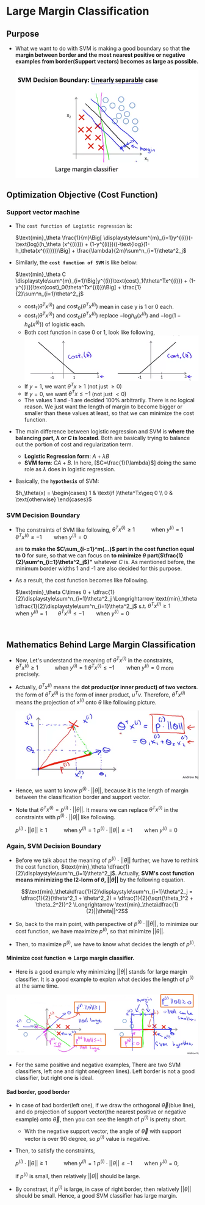 # Large Margin Classification

## Purpose

* What we want to do with SVM is making a good boundary so that **the margin between border and the most nearest positive or negative examples from border(Support vectors) becomes as large as possible.**

	<img src="img/2.png">
    
## Optimization Objective (Cost Function)

### Support vector machine

* The `cost function of Logistic regression` is:
	
	$\text{min}_\theta \frac{1}{m}\Big[ \displaystyle\sum^{m}_{i=1}y^{(i)}(-\text{log}(h_\theta (x^{(i)})) + (1-y^{(i)})((-\text{log}(1-h_\theta(x^{(i)})))\Big] + \frac{\lambda}{2m}\sum^n_{i=1}\theta^2_j$
    
* Similarly, the **`cost function of SVM`** is like below:

    $\text{min}_\theta C \displaystyle\sum^{m}_{i=1}\Big[y^{(i)}\text{cost}_1(\theta^Tx^{(i)}) + (1-y^{(i)})\text{cost}_0(\theta^Tx^{(i)})\Big] + \frac{1}{2}\sum^n_{i=1}\theta^2_j$
    * $\text{cost}_1(\theta^Tx^{(i)})$ and $\text{cost}_0(\theta^Tx^{(i)})$ mean in case y is 1 or 0 each. 
	* $\text{cost}_1(\theta^Tx^{(i)})$ and $\text{cost}_0(\theta^Tx^{(i)})$ replace $-\text{log}h_\theta(x^{(i)})$ and $-\text{log}(1-h_\theta(x^{(i)}))$ of logistic each. 
	* Both cost function in case 0 or 1, look like following,
		<img src="img/3.png">
    * If $y =1,$ we want $\theta^Tx \geq 1$ (not just $\geq0$)
    * If $y =0,$ we want $\theta^Tx \leq -1$ (not just $\lt0$)
    * The values 1 and -1 are decided 100% arbitrarily. There is no logical reason. We just want the length of margin to become bigger or smaller than these values at least, so that we can minimize the cost function.

     
* The main difference between logistic regression and SVM is **where the balancing part, $\lambda$ or $C$ is located**. Both are basically trying to balance out the portion of cost and regularization term.

	* **Logistic Regression form**: $A + \lambda B$
	* **SVM form**: $CA + B$. In here, [$C=\frac{1}{\lambda}$] doing the same role as $\lambda$ does in logistic regression.  

* Basically, the **`hypothesis`** of SVM:

	$h_\theta(x) = \begin{cases} 
      1 & \text{if }\theta^Tx\geq 0 \\ 
      0                 & \text{otherwise}
	\end{cases}$    
    
### SVM Decision Boundary

* The constraints of SVM like following,
	$\theta^T x^{(i)} \geq 1$ &nbsp;&nbsp;&nbsp;&nbsp;&nbsp;&nbsp;&nbsp;&nbsp;&nbsp; $\text{ when } y^{(i)} =1$
	$\theta^T x^{(i)} \leq -1$&nbsp;&nbsp;&nbsp;&nbsp;&nbsp;&nbsp;&nbsp; $\text{ when } y^{(i)} = 0$
	
    are **to make the $C\sum_{i-=1}^m(...)$ part in the cost function equal to 0** for sure, so that we can focus on **to minimize $\theta$ part($\frac{1}{2}\sum^n_{i=1}\theta^2_j$)"** whatever $C$ is. As mentioned before, the minimum border widths 1 and -1 are also decided for this purpose.

* As a result, the cost function becomes like following.
	
    $\text{min}_\theta C\times 0 + \dfrac{1}{2}\displaystyle\sum^n_{i=1}\theta^2_j \Longrightarrow \text{min}_\theta \dfrac{1}{2}\displaystyle\sum^n_{i=1}\theta^2_j$
	s.t. $\theta^T x^{(i)} \geq 1$ &nbsp;&nbsp;&nbsp;&nbsp;&nbsp;&nbsp;&nbsp;&nbsp;&nbsp; $\text{ when } y^{(i)} =1$
	&nbsp;&nbsp;&nbsp;&nbsp;&nbsp;&nbsp;$\theta^T x^{(i)} \leq -1$&nbsp;&nbsp;&nbsp;&nbsp;&nbsp;&nbsp;&nbsp; $\text{ when } y^{(i)} = 0$
<br>

## Mathematics Behind Large Margin Classification

* Now, Let's understand the meaning of $\theta^Tx^{(i)}$ in the constraints,  
	$\theta^T x^{(i)} \geq 1$ &nbsp;&nbsp;&nbsp;&nbsp;&nbsp;&nbsp;&nbsp;&nbsp;&nbsp; $\text{ when } y^{(i)} =1$
	$\theta^T x^{(i)} \leq -1$&nbsp;&nbsp;&nbsp;&nbsp;&nbsp;&nbsp;&nbsp; $\text{ when } y^{(i)} = 0$ more precisely. 
* Actually, $\theta^Tx^{(i)}$ means the **dot product(or inner product) of two vectors**.
	the form of $\theta^Tx^{(i)}$ is the form of inner product, $u^Tv$. Therefore, $\theta^Tx^{(i)}$ means the projection of $x^{(i)}$ onto $\theta$ like following picture.
    
    <img src="img/1.png">
    
* Hence, we want to know $p^{(i)}\cdot||\theta||$, because it is the length of margin between the classification border and support vector. 

* Note that $\theta^Tx^{(i)} = p^{(i)}\cdot ||\theta||$. It means we can replace $\theta^Tx^{(i)}$ in the constraints with $p^{(i)}\cdot ||\theta||$ like following.

	$p^{(i)}\cdot ||\theta|| \geq 1$ &nbsp;&nbsp;&nbsp;&nbsp;&nbsp;&nbsp;&nbsp;&nbsp;&nbsp; $\text{ when } y^{(i)} =1$
	$p^{(i)}\cdot ||\theta|| \leq -1$&nbsp;&nbsp;&nbsp;&nbsp;&nbsp;&nbsp;&nbsp; $\text{ when } y^{(i)} = 0$

### Again, SVM Decision Boundary

* Before we talk about the meaning of $p^{(i)}\cdot ||\theta||$ further, we have to rethink the cost function, $\text{min}_\theta \dfrac{1}{2}\displaystyle\sum^n_{i=1}\theta^2_j$. Actually, **SVM's cost function means minimizing the l2-lorm of $\theta$, $||\theta||$** by the following equation. 
	
    $$\text{min}_\theta\dfrac{1}{2}\displaystyle\sum^n_{i=1}\theta^2_j = \dfrac{1}{2}(\theta^2_1 + \theta^2_2) = \dfrac{1}{2}(\sqrt{\theta_1^2 + \theta_2^2)}^2 \Longrightarrow \text{min}_\theta\dfrac{1}{2}||\theta||^2$$
    
* So, back to the main point, with perspective of $p^{(i)}\cdot ||\theta||$, to minimize our cost function, we have maximize $p^{(i)}$, so that minimize $||\theta||$. 
* Then, to maximize $p^{(i)}$, we have to know what decides the length of $p^{(i)}$.

#### Minimize cost function $\Rightarrow$ Large margin classifier.

* Here is a good example why minimizing $||\theta||$ stands for large margin classifier. It is a good example to explan what decides the length of $p^{(i)}$ at the same time.

<img src="img/4.png">

* For the same positive and negative examples, There are two SVM classifiers, left one and right one(green lines). Left border is not a good classifier, but right one is ideal. 

#### Bad border, good border

* In case of bad border(left one), if we draw the orthogonal $\vec\theta$(blue line), and do projection of support vector(the nearest positive or negative example) onto $\vec\theta$, then you can see the length of $p^{(i)}$ is pretty short.
	* With the negative support vector, the angle of $\vec\theta$ with support vector is over 90 degree, so $p^{(i)}$ value is negative.  
	
* Then, to satisfy the constraints, 

  $p^{(i)}\cdot ||\theta|| \geq 1$ &nbsp;&nbsp;&nbsp;&nbsp;&nbsp;&nbsp;&nbsp;&nbsp;&nbsp; $\text{ when } y^{(i)} =1$
      $p^{(i)}\cdot ||\theta|| \leq -1$&nbsp;&nbsp;&nbsp;&nbsp;&nbsp;&nbsp;&nbsp; $\text{ when } y^{(i)} = 0$,
  
  if $p^{(i)}$ is small, then relatively $||\theta||$ should be large.

* By constrast, if $p^{(i)}$ is large, in case of right border, then relatively $||\theta||$ should be small. Hence, a good SVM classifier has large margin.